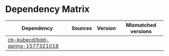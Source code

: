# Dependency Matrix

Dependency | Sources | Version | Mismatched versions
---------- | ------- | ------- | -------------------
[cb-kubecd/bdd-spring-1577321018](https://github.com/cb-kubecd/bdd-spring-1577321018.git) |  | []() | 
